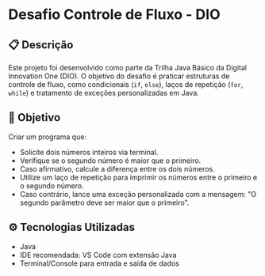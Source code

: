 # Desafio Controle de Fluxo - DIO

## 📋 Descrição

Este projeto foi desenvolvido como parte da Trilha Java Básico da Digital Innovation One (DIO). O objetivo do desafio é praticar estruturas de controle de fluxo, como condicionais (`if`, `else`), laços de repetição (`for`, `while`) e tratamento de exceções personalizadas em Java.

## 🧠 Objetivo

Criar um programa que:

- Solicite dois números inteiros via terminal.
- Verifique se o segundo número é maior que o primeiro.
- Caso afirmativo, calcule a diferença entre os dois números.
- Utilize um laço de repetição para imprimir os números entre o primeiro e o segundo número.
- Caso contrário, lance uma exceção personalizada com a mensagem: "O segundo parâmetro deve ser maior que o primeiro".

## ⚙️ Tecnologias Utilizadas

- Java
- IDE recomendada: VS Code com extensão Java
- Terminal/Console para entrada e saída de dados